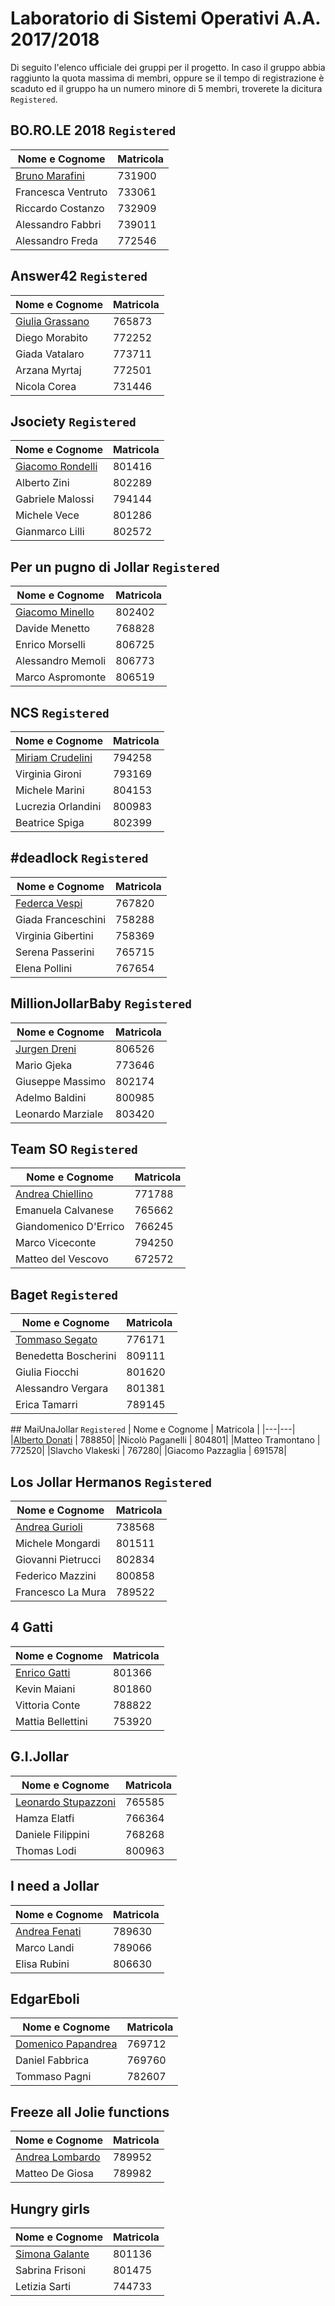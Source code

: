 # Laboratorio di Sistemi Operativi A.A. 2017/2018

Di seguito l'elenco ufficiale dei gruppi per il progetto. In caso il gruppo abbia raggiunto la quota massima di membri, oppure se il tempo di registrazione è scaduto ed il gruppo ha un numero minore di 5 membri, troverete la dicitura `Registered`.

## BO.RO.LE 2018 `Registered`
|  Nome e Cognome | Matricola  | 
|---|---|
|  [Bruno Marafini](mailto:bruno.marafini@studio.unibo.it) |  731900 |
| Francesca Ventruto | 733061 | 
| Riccardo Costanzo | 732909 | 
| Alessandro Fabbri | 739011 | 
| Alessandro Freda | 772546 | 

## Answer42 `Registered`
|  Nome e Cognome | Matricola  | 
|---|---|
|  [Giulia Grassano](mailto:giulia.grassano@studio.unibo.it) |  765873 |  
| Diego Morabito | 772252 | 
| Giada Vatalaro | 773711 | 
| Arzana Myrtaj | 772501 | 
| Nicola Corea | 731446 | 

## Jsociety `Registered`
|  Nome e Cognome | Matricola  | 
|---|---|
|  [Giacomo Rondelli](mailto:giacomo.rondelli2@studio.unibo.it) |  801416 | 
| Alberto Zini | 802289 |
| Gabriele Malossi | 794144 |
| Michele Vece | 801286 |
| Gianmarco Lilli | 802572 |

## Per un pugno di Jollar `Registered`
|  Nome e Cognome | Matricola  | 
|---|---|
|  [Giacomo Minello](mailto:mailto:giacomo.minello@studio.unibo.it) |  802402 |  
| Davide Menetto | 768828 | 
| Enrico Morselli | 806725 | 
| Alessandro Memoli | 806773 | 
| Marco Aspromonte | 806519 | 

## NCS `Registered`
|  Nome e Cognome | Matricola  | 
|---|---|
|  [Miriam Crudelini](mailto:miriam.crudelini@studio.unibo.it) |  794258 | 
| Virginia Gironi | 793169 | 
| Michele Marini | 804153 | 
| Lucrezia Orlandini | 800983 | 
| Beatrice Spiga | 802399 | 

## #deadlock `Registered`
|  Nome e Cognome | Matricola  | 
|---|---|
|  [Federca Vespi](mailto:federica.vespi@studio.unibo.it) |  767820 | 
| Giada Franceschini | 758288 | 
| Virginia Gibertini | 758369 | 
| Serena Passerini | 765715 | 
| Elena Pollini | 767654 | 

## MillionJollarBaby `Registered`
|  Nome e Cognome | Matricola  | 
|---|---|
|  [Jurgen Dreni](mailto:jurgen.dreni@studio.unibo.it) |  806526 | 
| Mario Gjeka | 773646 | 
| Giuseppe Massimo | 802174 | 
| Adelmo Baldini | 800985 |
| Leonardo Marziale | 803420 | 

## Team  SO `Registered`
|  Nome e Cognome | Matricola  | 
|---|---|
|[Andrea Chiellino](mailto:andrea.chiellino@studio.unibo.it) | 771788| 
|Emanuela Calvanese| 765662| 
|Giandomenico D'Errico| 766245| 
|Marco Viceconte| 794250| |
|Matteo del Vescovo| 672572| |

## Baget `Registered`
|  Nome e Cognome | Matricola  | 
|---|---|
|[Tommaso Segato](tommaso.segato@studio.unibo.it)|776171|
|Benedetta Boscherini |809111|
|Giulia Fiocchi |801620|
|Alessandro Vergara |801381|
|Erica Tamarri |789145|

## MaiUnaJollar `Registered`
|  Nome e Cognome | Matricola | 
|---|---|
|[Alberto Donati](mailto:alberto.donati6@studio.unibo.it) | 788850|
|Nicolò Paganelli | 804801|
|Matteo Tramontano | 772520|
|Slavcho Vlakeski | 767280|
|Giacomo Pazzaglia | 691578|

## Los Jollar Hermanos `Registered`
|  Nome e Cognome | Matricola | 
|---|---|
| [Andrea Gurioli](mailto:andrea.gurioli2@studio.unibo.it) | 738568 |
| Michele Mongardi  | 801511 |
| Giovanni Pietrucci  | 802834 |
| Federico Mazzini  | 800858 |
| Francesco La Mura | 789522 |

## 4 Gatti
|  Nome e Cognome | Matricola  | 
|---|---|
|  [Enrico Gatti](mailto:enrico.gatti4@studio.unibo.it) |  801366 | 
| Kevin Maiani | 801860 | 
| Vittoria Conte | 788822 | 
| Mattia Bellettini | 753920 | 

## G.I.Jollar
|  Nome e Cognome | Matricola  | 
|---|---|
|  [Leonardo Stupazzoni](mailto:leonardo.stupazzoni@studio.unibo.it) |  765585 | 
| Hamza Elatfi | 766364 | 
| Daniele Filippini | 768268 | 
| Thomas Lodi | 800963 | 

## I need a Jollar
|  Nome e Cognome | Matricola | 
|---|---|
|[Andrea Fenati](mailto:andrea.fenati2@studio.unibo.it) |789630|
|Marco Landi  |789066|
|Elisa Rubini  |806630|

## EdgarEboli
|  Nome e Cognome | Matricola | 
|---|---|
| [Domenico Papandrea](mailto:domenico.papandrea@studio.unibo.it) | 769712 |
| Daniel Fabbrica | 769760 |
| Tommaso Pagni | 782607 |

## Freeze all Jolie functions
|  Nome e Cognome | Matricola  | 
|---|---|
| [Andrea Lombardo](mailto:andrea.lombardo7@studio.unibo.it) | 789952 |
| Matteo De Giosa | 789982 |

## Hungry girls
|  Nome e Cognome | Matricola | 
|---|---|
| [Simona Galante](mailto:simona.galante2@studio.unibo.it) | 801136 |
| Sabrina Frisoni | 801475 |
| Letizia Sarti | 744733 |
